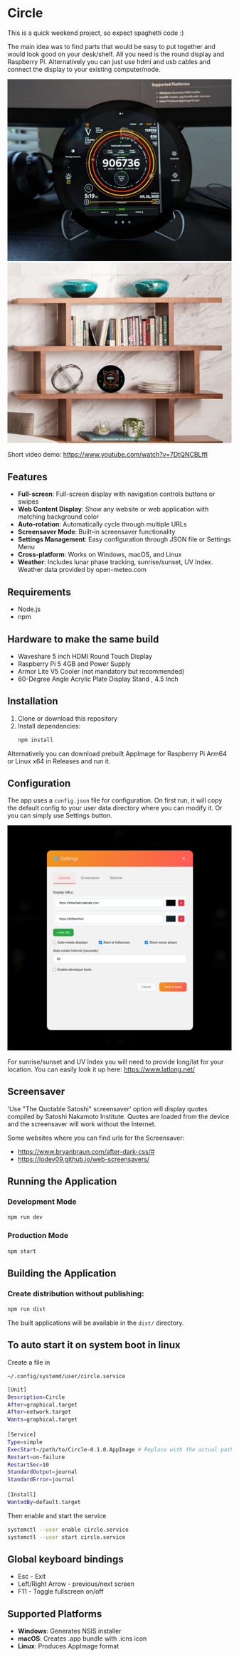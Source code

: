 # Circle

This is a quick weekend project, so expect spaghetti code :)

The main idea was to find parts that would be easy to put together and would look good on your desk/shelf. All you need is the round display and Raspberry Pi. Alternatively you can just use hdmi and usb cables and connect the display to your existing computer/node.

![Desk Example](readme/desk.jpg)
![Bookshelf Example](readme/bookshelf.jpg)

Short video demo: https://www.youtube.com/watch?v=7DtQNCBLffI

## Features

- **Full-screen**: Full-screen display with navigation controls buttons or swipes
- **Web Content Display**: Show any website or web application with matching background color
- **Auto-rotation**: Automatically cycle through multiple URLs
- **Screensaver Mode**: Built-in screensaver functionality
- **Settings Management**: Easy configuration through JSON file or Settings Menu
- **Cross-platform**: Works on Windows, macOS, and Linux
- **Weather**: Includes lunar phase tracking, sunrise/sunset, UV Index. Weather data provided by open-meteo.com

## Requirements

- Node.js
- npm

## Hardware to make the same build

- Waveshare 5 inch HDMI Round Touch Display
- Raspberry Pi 5 4GB and Power Supply
- Armor Lite V5 Cooler (not mandatory but recommended)
- 60-Degree Angle Acrylic Plate Display Stand , 4.5 Inch

## Installation

1. Clone or download this repository
2. Install dependencies:
   ```bash
   npm install
   ```

Alternatively you can download prebuilt AppImage for Raspberry Pi Arm64 or Linux x64 in Releases and run it.

## Configuration

The app uses a `config.json` file for configuration. On first run, it will copy the default config to your user data directory where you can modify it. Or you can simply use Settings button.

![Settings Image](readme/settings.png)

For sunrise/sunset and UV Index you will need to provide long/lat for your location. You can easily look it up here: https://www.latlong.net/

## Screensaver

'Use "The Quotable Satoshi" screensaver' option will display quotes compiled by Satoshi Nakamoto Institute. Quotes are loaded from the device and the screensaver will work without the Internet. 


Some websites where you can find urls for the Screensaver:
- https://www.bryanbraun.com/after-dark-css/#
- https://lodev09.github.io/web-screensavers/

## Running the Application

### Development Mode
```bash
npm run dev
```

### Production Mode
```bash
npm start
```

## Building the Application

### Create distribution without publishing:
```bash
npm run dist
```

The built applications will be available in the `dist/` directory.

## To auto start it on system boot in linux
Create a file in
````
~/.config/systemd/user/circle.service
````

```bash
[Unit]
Description=Circle
After=graphical.target
After=network.target
Wants=graphical.target

[Service]
Type=simple
ExecStart=/path/to/Circle-0.1.0.AppImage # Replace with the actual path
Restart=on-failure
RestartSec=10
StandardOutput=journal
StandardError=journal

[Install]
WantedBy=default.target
```
Then enable and start the service

```bash
systemctl --user enable circle.service
systemctl --user start circle.service

```
## Global keyboard bindings

- Esc - Exit
- Left/Right Arrow - previous/next screen
- F11 - Toggle fullscreen on/off



## Supported Platforms

- **Windows**: Generates NSIS installer
- **macOS**: Creates .app bundle with .icns icon
- **Linux**: Produces AppImage format

